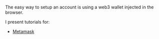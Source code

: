 
The easy way to setup an account is using a web3 wallet injected in the browser.

I present tutorials for:
- [Metamask](/en/wallets/metamask.md)


